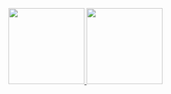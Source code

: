 <!-- official doc: https://github.com/anuraghazra/github-readme-stats -->

<!-- domain: https://milkeclairreadme.vercel.app -->
<!-- username: milkeclair -->
<!-- theme:  -->

<!-- stats -->
<!--  custom_title: stats -->
<!--  count_private: true -->
<!--  show_icons: true -->
<!--  include_all_commits: true -->
<!--  hide: stars -->
<!--  hide_rank: true -->
<!--  disable_animations: true -->

<!-- langs -->
<!--  custom_title: langs -->
<!--  langs_count: 6 -->
<!--  disable_animations: true -->
<!--  layout: compact -->

<p align="left">
  <a href="https://github.com/anuraghazra/github-readme-stats">
    <img height="150px" src="https://milkeclairreadme.vercel.app/api?username=milkeclair&custom_title=stats&count_private=true&show_icons=true&include_all_commits=true&hide=stars&hide_rank=true&disable_animations=true&line_height=30" />
  </a>

  <a href="https://github.com/anuraghazra/github-readme-stats">
    <img height="150px" src="https://milkeclairreadme.vercel.app/api/top-langs/?username=milkeclair&custom_title=langs&langs_count=6&disable_animations=true&layout=compact" />
  </a>
<p>
